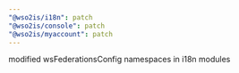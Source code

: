 ```yaml
---
"@wso2is/i18n": patch
"@wso2is/console": patch
"@wso2is/myaccount": patch
---
```


modified wsFederationsConfig namespaces in i18n modules
